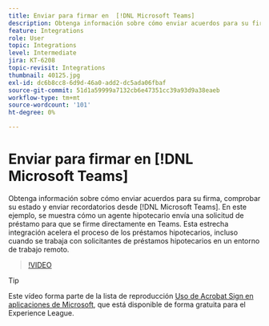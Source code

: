 ```yaml
---
title: Enviar para firmar en  [!DNL Microsoft Teams]
description: Obtenga información sobre cómo enviar acuerdos para su firma, comprobar su estado y enviar recordatorios desde  [!DNL Microsoft Teams]
feature: Integrations
role: User
topic: Integrations
level: Intermediate
jira: KT-6208
topic-revisit: Integrations
thumbnail: 40125.jpg
exl-id: dc6b8cc8-6d9d-46a0-add2-dc5ada06fbaf
source-git-commit: 51d1a59999a7132cb6e47351cc39a93d9a38eaeb
workflow-type: tm+mt
source-wordcount: '101'
ht-degree: 0%

---
```


# Enviar para firmar en [!DNL Microsoft Teams]

Obtenga información sobre cómo enviar acuerdos para su firma, comprobar su estado y enviar recordatorios desde [!DNL Microsoft Teams]. En este ejemplo, se muestra cómo un agente hipotecario envía una solicitud de préstamo para que se firme directamente en Teams. Esta estrecha integración acelera el proceso de los préstamos hipotecarios, incluso cuando se trabaja con solicitantes de préstamos hipotecarios en un entorno de trabajo remoto.

>[!VIDEO](https://video.tv.adobe.com/v/346545?quality=12&learn=on&hidetitle=true)

>[!TIP]
>
>Este vídeo forma parte de la lista de reproducción [Uso de Acrobat Sign en aplicaciones de Microsoft](https://experienceleague.adobe.com/en/playlists/acrobat-sign-integrate-microsoft-apps), que está disponible de forma gratuita para el Experience League.

